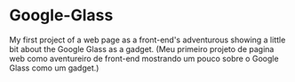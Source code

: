 # Google-Glass
My first project of a web page as a front-end's adventurous showing a little bit about the Google Glass as a gadget. (Meu primeiro projeto de pagina web como aventureiro de front-end mostrando um pouco sobre o Google Glass como um gadget.)
